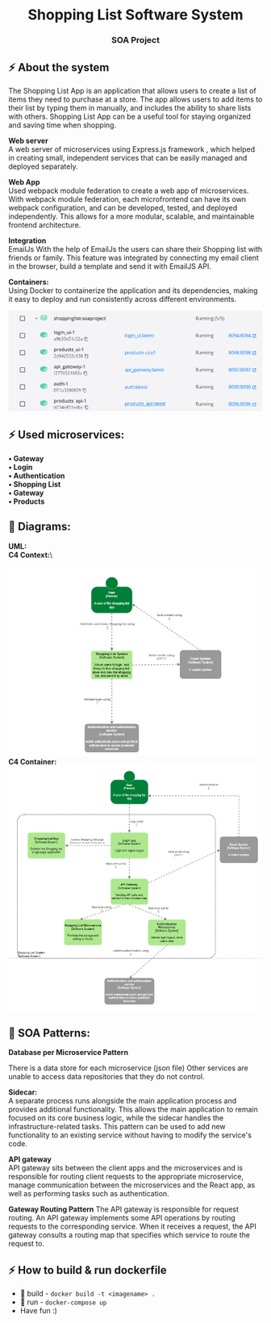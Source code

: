 <h1 align="center">Shopping List Software System</h1>
<h3 align="center">SOA Project</h3>

## :zap: About the system
The Shopping List App is an application that allows users to create a list of items they need to purchase at a store. The app allows users to add items to their list by typing them in manually, and includes the ability to share lists with others. Shopping List App can be a useful tool for staying organized and saving time when shopping.

**Web server**\
A web server of microservices using Express.js framework , which helped in creating small, independent services that can be easily managed and deployed separately.

**Web App**\
Used webpack module federation to create a web app of microservices. With webpack module federation, each microfrontend can have its own webpack configuration, and can be developed, tested, and deployed independently. This allows for a more modular, scalable, and maintainable frontend architecture.

**Integration**\
EmailJs
With the help of EmailJs the users can share their Shopping list with friends or family. This feature was integrated by connecting my email client in the browser, build a template and send it with EmailJS API.

**Containers:**\
Using Docker to containerize the application and its dependencies, making it easy to deploy and run consistently across different environments.

![Containers](utils/Containers.png)

## :zap: Used microservices:
**•	Gateway**\
**•	Login**\
**•	Authentication**\
**•	Shopping List**\
**•	Gateway**\
**•	Products**

## :triangular_ruler: Diagrams:
**UML:**\
**C4 Context:**\

![C4Context](utils/C4Context.png)
**C4 Container:**\
![C4Container](utils/C4Container.png)

## :triangular_ruler: SOA Patterns:
**Database per Microservice Pattern**

There is a data store for each microservice (json file) Other services are unable to access data repositories that they do not control. 

**Sidecar:**\
A separate process runs alongside the main application process and provides additional functionality. This allows the main application to remain focused on its core business logic, while the sidecar handles the infrastructure-related tasks. This pattern can be used to add new functionality to an existing service without having to modify the service's code.

**API gateway**\
API gateway sits between the client apps and the microservices and is responsible for routing client requests to the appropriate microservice, manage communication between the microservices and the React app, as well as performing tasks such as authentication. 

**Gateway Routing Pattern**
The API gateway is responsible for request routing. An API gateway implements some API operations by routing requests to the corresponding service. When it receives a request, the API gateway consults a routing map that specifies which service to route the request to. 



## :zap: How to build & run dockerfile

* :hammer: build - `docker build -t <imagename> .`
* :runner: run   - `docker-compose up`
* Have fun :)

